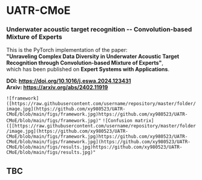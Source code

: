 # UATR-CMoE
### Underwater acoustic target recognition -- Convolution-based Mixture of Experts


This is the PyTorch implementation of the paper:   
**"Unraveling Complex Data Diversity in Underwater Acoustic Target Recognition through Convolution-based Mixture of Experts"**,      
which has been published on **Expert Systems with Applications**.     

**DOI: https://doi.org/10.1016/j.eswa.2024.123431**      
**Arxiv: https://arxiv.org/abs/2402.11919**   

`![framework]([https://raw.githubusercontent.com/username/repository/master/folder/image.jpg](https://github.com/xy980523/UATR-CMoE/blob/main/figs/framework.jpg)https://github.com/xy980523/UATR-CMoE/blob/main/figs/framework.jpg)"`
`![Confusion matrix]([[https://raw.githubusercontent.com/username/repository/master/folder/image.jpg](https://github.com/xy980523/UATR-CMoE/blob/main/figs/framework.jpg)https://github.com/xy980523/UATR-CMoE/blob/main/figs/framework.jpg](https://github.com/xy980523/UATR-CMoE/blob/main/figs/results.jpg)https://github.com/xy980523/UATR-CMoE/blob/main/figs/results.jpg)"`


## TBC


